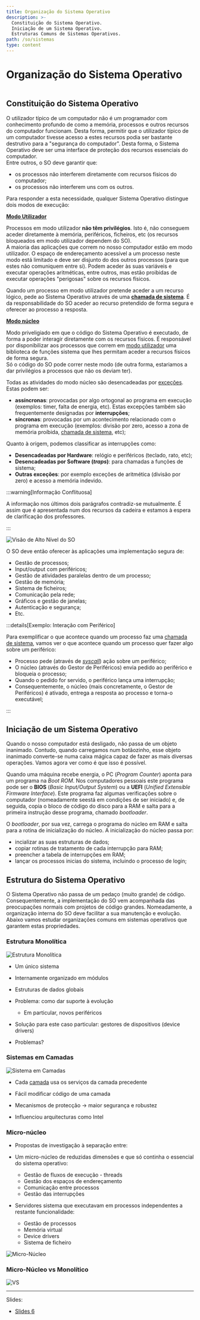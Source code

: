 ```yaml
---
title: Organização do Sistema Operativo
description: >-
  Constituição do Sistema Operativo.
  Iniciação de um Sistema Operativo.
  Estruturas Comuns de Sistemas Operativos.
path: /so/sistemas
type: content
---
```


# Organização do Sistema Operativo

```toc

```

## Constituição do Sistema Operativo

O utilizador típico de um computador não é um programador com conhecimento profundo de como a memória, processos e outros recursos do computador funcionam.
Desta forma, permitir que o utilizador típico de um computador tivesse acesso a estes recursos podia ser bastante destrutivo para a "segurança do computador".
Desta forma, o Sistema Operativo deve ser uma interface de proteção dos recursos essenciais do computador.  
Entre outros, o SO deve garantir que:

- os processos não interferem diretamente com recursos físicos do computador;
- os processos não interferem uns com os outros.

Para responder a esta necessidade, qualquer Sistema Operativo distingue dois modos de execução:

[**Modo Utilizador**](color:green)

Processos em modo utilizador **não têm privilégios**.
Isto é, não conseguem aceder diretamente à memória, periféricos, ficheiros, etc (os recursos bloqueados em modo utilizador dependem do SO).  
A maioria das aplicações que correm no nosso computador estão em modo utilizador.
O espaço de endereçamento acessível a um processo neste modo está limitado e deve ser disjunto do dos outros processos (para que estes não comuniquem entre si).
Podem aceder às suas variáveis e executar operações aritméticas, entre outros, mas estão proibidas de executar operações "perigosas" sobre os recursos físicos.

Quando um processo em modo utilizador pretende aceder a um recurso lógico, pede ao Sistema Operativo através de uma [**chamada de sistema**](color:purple).
É da responsabilidade do SO aceder ao recurso pretendido de forma segura e oferecer ao processo a resposta.

[**Modo núcleo**](color:red)

Modo priveligiado em que o código do Sistema Operativo é executado, de forma a poder interagir diretamente com os recursos físicos.
É responsável por disponibilizar aos processos que correm em [modo utilizador](color:green) uma biblioteca de funções sistema que lhes permitam aceder a recursos físicos de forma segura.  
Só o código do SO pode correr neste modo (de outra forma, estariamos a dar privilégios a processos que não os deviam ter).

Todas as atividades do modo núcleo são desencadeadas por [exceções](color:orange).
Estas podem ser:

- **assíncronas**: provocadas por algo ortogonal ao programa em execução (exemplos: timer, falta de energia, etc). Estas excepções também são frequentemente designadas por **interrupções**;
- **síncronas**: provocadas por um acontecimento relacionado com o programa em execução (exemplos: divisão por zero, acesso a zona de memória proíbida, [chamada de sistema](color:purple), etc);

Quanto à origem, podemos classificar as interrupções como:

- **Desencadeadas por Hardware**: relógio e periféricos (teclado, rato, etc);
- **Desencadeadas por Software (_traps_)**: para chamadas a funções de sistema;
- **Outras exceções**: por exemplo exceções de aritmética (divisão por zero) e acesso a memória indevido.

:::warning[Informação Conflituosa]

A informação nos últimos dois parágrafos contradiz-se mutualmente.
É assim que é apresentada num dos recursos da cadeira e estamos à espera de clarificação dos professores.

:::

![Visão de Alto Nível do SO](./imgs/0008/so.png#dark=1)

O SO deve então oferecer às aplicações uma implementação segura de:

- Gestão de processos;
- Input/output com periféricos;
- Gestão de atividades paralelas dentro de um processo;
- Gestão de memória;
- Sistema de ficheiros;
- Comunicação pela rede;
- Gráficos e gestão de janelas;
- Autenticação e segurança;
- Etc.

:::details[Exemplo: Interação com Periférico]

Para exemplificar o que acontece quando um processo faz uma [chamada de sistema](color:purple), vamos ver o que acontece quando um processo quer fazer algo sobre um periférico:

- Processo pede (através de [_syscall_](color:purple)) ação sobre um periférico;
- O núcleo (através do Gestor de Periféricos) envia pedido ao periférico e bloqueia o processo;
- Quando o pedido for servido, o periférico lança uma interrupção;
- Consequentemente, o núcleo (mais concretamente, o Gestor de Periféricos) é ativado, entrega a resposta ao processo e torna-o executável;

:::

## Iniciação de um Sistema Operativo

Quando o nosso computador está desligado, não passa de um objeto inanimado.
Contudo, quando carregamos num botãozinho, esse objeto inanimado converte-se numa caixa mágica capaz de fazer as mais diversas operações.
Vamos agora ver como é que isso é possível.

Quando uma máquina recebe energia, o PC (_Program Counter_) aponta para um programa na _Boot ROM_.
Nos computadores pessoais este programa pode ser o **BIOS** (_Basic Input/Output System_) ou a **UEFI** (_Unified Extensible Firmware Interface_).
Este programa faz algumas verificações sobre o computador (nomeadamente seestá em condições de ser iniciado) e, de seguida,
copia o bloco de código do disco para a RAM e salta para a primeira instrução desse programa, chamado _bootloader_.

O _bootloader_, por sua vez, carrega o programa do núcleo em RAM e salta para a rotina de inicialização do núcleo.
A inicialização do núcleo passa por:

- incializar as suas estruturas de dados;
- copiar rotinas de tratamento de cada interrupção para RAM;
- preencher a tabela de interrupções em RAM;
- lançar os processos inicias do sistema, incluindo o processo de login;

## Estrutura do Sistema Operativo

O Sistema Operativo não passa de um pedaço (muito grande) de código.
Consequentemente, a implementação do SO vem acompanhada das preocupações normais com projetos de código grandes.
Nomeadamente, a organização interna do SO deve facilitar a sua manutenção e evolução.  
Abaixo vamos estudar organizações comuns em sistemas operativos que garantem estas propriedades.

### Estrutura Monolítica

![Estrutura Monolítica](./imgs/0008/monolitic.png#dark=1)

- Um único sistema

- Internamente organizado em módulos

- Estruturas de dados globais

- Problema: como dar suporte à evolução

  - Em particular, novos periféricos

- Solução para este caso particular: gestores de dispositivos (device
  drivers)
- Problemas?

### Sistemas em Camadas

![Sistema em Camadas](./imgs/0008/onion.png#dark=1)

- Cada [camada](https://youtu.be/-FtCTW2rVFM?t=44) usa os serviços da camada precedente

- Fácil modificar código de uma camada

- Mecanismos de protecção $\rightarrow$ maior segurança e robustez

- Influenciou arquitecturas como Intel

### Micro-núcleo

- Propostas de investigação à separação entre:

- Um micro-núcleo de reduzidas dimensões e que só continha o essencial do sistema operativo:

  - Gestão de fluxos de execução - threads
  - Gestão dos espaços de endereçamento
  - Comunicação entre processos
  - Gestão das interrupções

- Servidores sistema que executavam em processos independentes a
  restante funcionalidade:
  - Gestão de processos
  - Memória virtual
  - Device drivers
  - Sistema de ficheiro

![Micro-Núcleo](./imgs/0008/nucleo.png#dark=1)

### Micro-Núcleo vs Monolítico

![VS](./imgs/0008/vs.png)

---

Slides:

- [Slides 6](https://drive.google.com/file/d/1FgdQU7hYV-WhvOQq9uUzElgzeeXp9Shc/view?usp=sharing)
